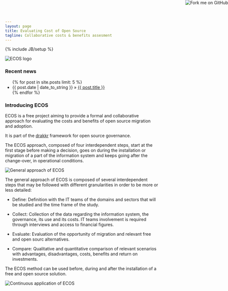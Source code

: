 ```yaml
---
layout: page
title: Evaluating Cost of Open Source
tagline: Collaborative costs & benefits assesment
---
```

{% include JB/setup %}

![ECOS logo](https://raw.github.com/drakkr/ECOS/master/Method/en/Images/ECOS-small.png)

### Recent news

<ul class="posts">
  {% for post in site.posts limit: 5 %}
    <li><span>{{ post.date | date_to_string }}</span> &raquo; <a href="{{ BASE_PATH }}{{ post.url }}">{{ post.title }}</a></li>
  {% endfor %}
</ul>

<a href="https://github.com/drakkr/ECOS/"><img style="position: absolute; top: 0; right: 0; border: 0;" src="https://s3.amazonaws.com/github/ribbons/forkme_right_gray_6d6d6d.png" alt="Fork me on GitHub"></a>

### Introducing ECOS

ECOS is a free project aiming to provide a formal and collaborative approach for evaluating the costs and benefits of open source migration and adoption.

It is part of the [drakkr](http://www.drakkr.org) framework for open source governance.

The ECOS approach, composed of four interdependent steps, start at the first stage before making a decision, goes on during the installation or migration of a part of the information system and keeps going after the change-over, in operational conditions.

![General approach of ECOS](https://raw.github.com/drakkr/ECOS/master/Method/en/Images/processus_en.png)

The general approach of ECOS is composed of several interdependent steps that may be followed with different granularities in order to be more or less detailed:

* Define: Definition with the IT teams of the domains and sectors that will be studied and the time frame of the study. 

* Collect: Collection of the data regarding the information system, the governance, its use and its costs. IT teams involvement is required through interviews and access to financial figures.                                                              

* Evaluate: Evaluation of the opportunity of migration and relevant free and open sourc alternatives.

* Compare: Qualitative and quantitative comparison of relevant scenarios with advantages, disadvantages, costs, benefits and return on investments.

The ECOS method can be used before, during and after the installation of a free and open source solution.

![Continuous application of ECOS](https://raw.github.com/drakkr/ECOS/master/Method/en/Images/timeline_en.png)